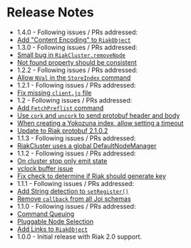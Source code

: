 Release Notes
=============

* 1.4.0 - Following issues / PRs addressed:
 * [Add "Content Encoding" to `RiakObject`](https://github.com/basho/riak-nodejs-client/pull/71)
* 1.3.0 - Following issues / PRs addressed:
 * [Small bug in `RiakCluster.removeNode`](https://github.com/basho/riak-nodejs-client/issues/68)
 * [Not found property should be consistent](https://github.com/basho/riak-nodejs-client/issues/65)
* 1.2.2 - Following issues / PRs addressed:
 * [Allow `NVal` in the `StoreIndex` command](https://github.com/basho/riak-nodejs-client/issues/60)
* 1.2.1 - Following issues / PRs addressed:
 * [Fix missing `client.js` file](https://github.com/basho/riak-nodejs-client/issues/59)
* 1.2 - Following issues / PRs addressed:
 * [Add `FetchPreflist` command](https://github.com/basho/riak-nodejs-client/pull/58)
 * [Use `cork` and `uncork` to send protobuf header and body](https://github.com/basho/riak-nodejs-client/pull/57)
 * [When creating a Yokozuna index, allow setting a timeout](https://github.com/basho/riak-nodejs-client/pull/55)
 * [Update to Riak protobuf 2.1.0.2](https://github.com/basho/riak-nodejs-client/pull/54)
* 1.1.3 - Following issues / PRs addressed:
 * [RiakCluster uses a global DefaultNodeManager](https://github.com/basho/riak-nodejs-client/issues/49)
* 1.1.2 - Following issues / PRs addressed:
 * [On cluster stop only emit state](https://github.com/basho/riak-nodejs-client/pull/46)
 * [vclock buffer issue](https://github.com/basho/riak-nodejs-client/issues/45)
 * [Fix check to determine if Riak should generate key](https://github.com/basho/riak-nodejs-client/pull/44)
* 1.1.1 - Following issues / PRs addressed:
 * [Add String detection to `setRegister()`](https://github.com/basho/riak-nodejs-client/pull/41)
 * [Remove `callback` from all Joi schemas](https://github.com/basho/riak-nodejs-client/pull/40)
* 1.1.0 - Following issues / PRs addressed:
 * [Command Queuing](https://github.com/basho/riak-nodejs-client/pull/38)
 * [Pluggable Node Selection](https://github.com/basho/riak-nodejs-client/pull/37)
 * [Add Links to `RiakObject`](https://github.com/basho/riak-nodejs-client/pull/35)
* 1.0.0 - Initial release with Riak 2.0 support.
